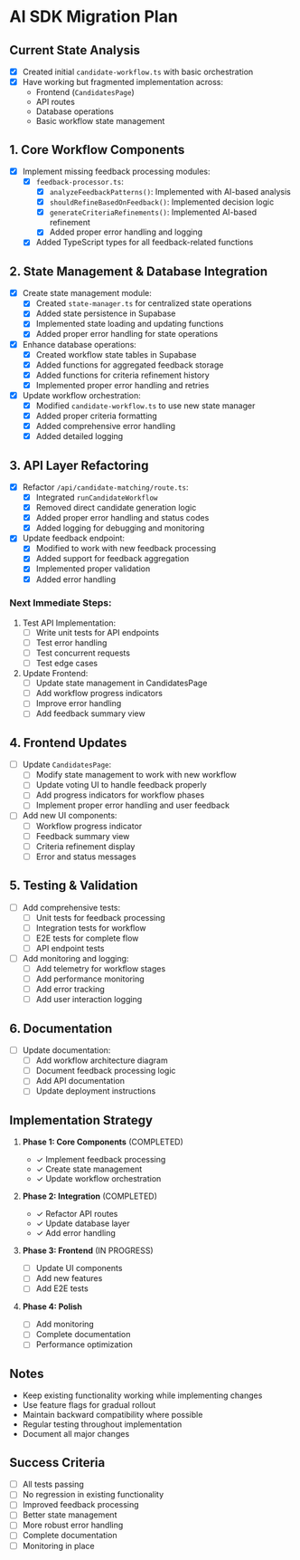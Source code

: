 # AI SDK Migration Plan

## Current State Analysis
- [x] Created initial `candidate-workflow.ts` with basic orchestration
- [x] Have working but fragmented implementation across:
  - Frontend (`CandidatesPage`)
  - API routes
  - Database operations
  - Basic workflow state management

## 1. Core Workflow Components
- [x] Implement missing feedback processing modules:
  - [x] `feedback-processor.ts`:
    - [x] `analyzeFeedbackPatterns()`: Implemented with AI-based analysis
    - [x] `shouldRefineBasedOnFeedback()`: Implemented decision logic
    - [x] `generateCriteriaRefinements()`: Implemented AI-based refinement
    - [x] Added proper error handling and logging
  - [x] Added TypeScript types for all feedback-related functions

## 2. State Management & Database Integration
- [x] Create state management module:
  - [x] Created `state-manager.ts` for centralized state operations
  - [x] Added state persistence in Supabase
  - [x] Implemented state loading and updating functions
  - [x] Added proper error handling for state operations

- [x] Enhance database operations:
  - [x] Created workflow state tables in Supabase
  - [x] Added functions for aggregated feedback storage
  - [x] Added functions for criteria refinement history
  - [x] Implemented proper error handling and retries

- [x] Update workflow orchestration:
  - [x] Modified `candidate-workflow.ts` to use new state manager
  - [x] Added proper criteria formatting
  - [x] Added comprehensive error handling
  - [x] Added detailed logging

## 3. API Layer Refactoring
- [x] Refactor `/api/candidate-matching/route.ts`:
  - [x] Integrated `runCandidateWorkflow`
  - [x] Removed direct candidate generation logic
  - [x] Added proper error handling and status codes
  - [x] Added logging for debugging and monitoring

- [x] Update feedback endpoint:
  - [x] Modified to work with new feedback processing
  - [x] Added support for feedback aggregation
  - [x] Implemented proper validation
  - [x] Added error handling

### Next Immediate Steps:
1. Test API Implementation:
   - [ ] Write unit tests for API endpoints
   - [ ] Test error handling
   - [ ] Test concurrent requests
   - [ ] Test edge cases

2. Update Frontend:
   - [ ] Update state management in CandidatesPage
   - [ ] Add workflow progress indicators
   - [ ] Improve error handling
   - [ ] Add feedback summary view

## 4. Frontend Updates
- [ ] Update `CandidatesPage`:
  - [ ] Modify state management to work with new workflow
  - [ ] Update voting UI to handle feedback properly
  - [ ] Add progress indicators for workflow phases
  - [ ] Implement proper error handling and user feedback

- [ ] Add new UI components:
  - [ ] Workflow progress indicator
  - [ ] Feedback summary view
  - [ ] Criteria refinement display
  - [ ] Error and status messages

## 5. Testing & Validation
- [ ] Add comprehensive tests:
  - [ ] Unit tests for feedback processing
  - [ ] Integration tests for workflow
  - [ ] E2E tests for complete flow
  - [ ] API endpoint tests

- [ ] Add monitoring and logging:
  - [ ] Add telemetry for workflow stages
  - [ ] Add performance monitoring
  - [ ] Add error tracking
  - [ ] Add user interaction logging

## 6. Documentation
- [ ] Update documentation:
  - [ ] Add workflow architecture diagram
  - [ ] Document feedback processing logic
  - [ ] Add API documentation
  - [ ] Update deployment instructions

## Implementation Strategy
1. **Phase 1: Core Components** (COMPLETED)
   - ✓ Implement feedback processing
   - ✓ Create state management
   - ✓ Update workflow orchestration

2. **Phase 2: Integration** (COMPLETED)
   - ✓ Refactor API routes
   - ✓ Update database layer
   - ✓ Add error handling

3. **Phase 3: Frontend** (IN PROGRESS)
   - [ ] Update UI components
   - [ ] Add new features
   - [ ] Add E2E tests

4. **Phase 4: Polish**
   - [ ] Add monitoring
   - [ ] Complete documentation
   - [ ] Performance optimization

## Notes
- Keep existing functionality working while implementing changes
- Use feature flags for gradual rollout
- Maintain backward compatibility where possible
- Regular testing throughout implementation
- Document all major changes

## Success Criteria
- [ ] All tests passing
- [ ] No regression in existing functionality
- [ ] Improved feedback processing
- [ ] Better state management
- [ ] More robust error handling
- [ ] Complete documentation
- [ ] Monitoring in place